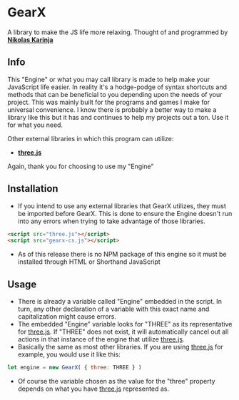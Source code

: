 # GearX
A library to make the JS life more relaxing.
Thought of and programmed by **[Nikolas Karinja](https://instagram.com/______whiteboii)**

## Info

This "Engine" or what you may call library is made to help make your JavaScript life easier. In reality
it's a hodge-podge of syntax shortcuts and methods that can be beneficial to you depending upon the needs
of your project. This was mainly built for the programs and games I make for universal convenience. I know
there is probably a better way to make a library like this but it has and continues to help my projects 
out a ton. Use it for what you need.

Other external libraries in which this program can utilize:

* **[three.js](https://github.com/mrdoob/three.js/)**

Again, thank you for choosing to use my "Engine"

## Installation

* If you intend to use any external libraries that GearX utilizes, they must be imported before GearX. This is done to ensure the Engine doesn't run into any errors when trying to take advantage of those libraries.
```html
<script src="three.js"></script>
<script src="gearx-cs.js"></script>
```
* As of this release there is no NPM package of this engine so it must be installed through HTML or Shorthand JavaScript

## Usage

* There is already a variable called "Engine" embedded in the script. In turn, any other declaration of a variable with this exact name and capitalization might cause errors.
* The embedded "Engine" variable looks for "THREE" as its representative for [three.js](https://github.com/mrdoob/three.js/). If "THREE" does not exist, it will automatically cancel out all actions in that instance of the engine that utilize [three.js](https://github.com/mrdoob/three.js/).
* Basically the same as most other libraries. If you are using [three.js](https://github.com/mrdoob/three.js/) for example, you would use it like this:
```javascript
let engine = new GearX( { three: THREE } )
```
* Of course the variable chosen as the value for the "three" property depends on what you have [three.js](https://github.com/mrdoob/three.js/) represented as.
